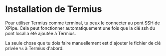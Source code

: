 # Installation de Termius

Pour utiliser Termius comme terminal, tu peux le connecter au pont SSH de XPipe. Cela peut fonctionner automatiquement une fois que la clé ssh du pont local a été ajoutée à Termius.

La seule chose que tu dois faire manuellement est d'ajouter le fichier de clé privée `%s` à Termius d'abord.